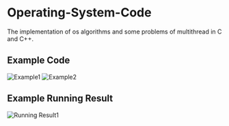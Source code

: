 # Operating-System-Code
The implementation of os algorithms and some problems of multithread in C and C++.

## Example Code
![Example1](https://github.com/Qingxian0/Operating-System-Code/assets/110659957/18369d13-f19c-4fc9-aca6-861e018084f9)
![Example2](https://github.com/Qingxian0/Operating-System-Code/assets/110659957/4037a0fe-f664-4b4d-bb10-2ba02056d7d0)

## Example Running Result
![Running Result1](https://github.com/Qingxian0/Operating-System-Code/assets/110659957/93397454-e14e-47ab-b6cf-5c2fbc6fb5d1)

